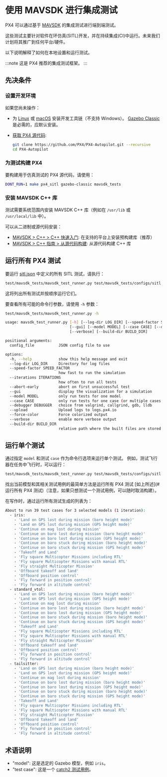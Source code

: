 # 使用 MAVSDK 进行集成测试

PX4 可以通过基于 [MAVSDK](https://mavsdk.mavlink.io) 的集成测试进行端到端测试。

这些测试主要针对软件在环仿真(SITL)开发，并在持续集成(CI)中运行。未来我们计划将其推广到任何平台/硬件。

以下说明解释了如何在本地设置和运行测试。

:::note
这是 PX4 推荐的集成测试框架。
:::

## 先决条件

### 设置开发环境

如果您尚未操作：

- 为 [Linux](../dev_setup/dev_env_linux_ubuntu.md) 或 [macOS](../dev_setup/dev_env_mac.md) 安装开发工具链（不支持 Windows）。
  [Gazebo Classic](../sim_gazebo_classic/index.md) 是必需的，应默认安装。
- [获取 PX4 源代码](../dev_setup/building_px4.md#download-the-px4-source-code):

  ```sh
  git clone https://github.com/PX4/PX4-Autopilot.git --recursive
  cd PX4-Autopilot
  ```

### 为测试构建 PX4

要构建用于仿真测试的 PX4 源代码，请使用：

```sh
DONT_RUN=1 make px4_sitl gazebo-classic mavsdk_tests
```

### 安装 MAVSDK C++ 库

测试需要系统范围内安装 MAVSDK C++ 库（例如在 `/usr/lib` 或 `/usr/local/lib` 中）。

可以从二进制或源代码安装：

- [MAVSDK > C++ > C++ 快速入门](https://mavsdk.mavlink.io/main/en/cpp/quickstart.html): 在支持的平台上安装预构建库（推荐）
- [MAVSDK > C++ 指南 > 从源代码构建](https://mavsdk.mavlink.io/main/en/cpp/guide/build.html): 从源代码构建 C++ 库

## 运行所有 PX4 测试

要运行 [sitl.json](https://github.com/PX4/PX4-Autopilot/blob/main/test/mavsdk_tests/configs/sitl.json) 中定义的所有 SITL 测试，请执行：

```sh
test/mavsdk_tests/mavsdk_test_runner.py test/mavsdk_tests/configs/sitl.json --speed-factor 10
```

这将列出所有测试并按顺序运行它们。

要查看所有可能的命令行参数，请使用 `-h` 参数：

```sh
test/mavsdk_tests/mavsdk_test_runner.py -h

usage: mavsdk_test_runner.py [-h] [--log-dir LOG_DIR] [--speed-factor SPEED_FACTOR] [--iterations ITERATIONS] [--abort-early]
                             [--gui] [--model MODEL] [--case CASE] [--debugger DEBUGGER] [--upload] [--force-color]
                             [--verbose] [--build-dir BUILD_DIR]

positional arguments:
  config_file           JSON config file to use

options:
  -h, --help            show this help message and exit
  --log-dir LOG_DIR     Directory for log files
  --speed-factor SPEED_FACTOR
                        how fast to run the simulation
  --iterations ITERATIONS
                        how often to run all tests
  --abort-early         abort on first unsuccessful test
  --gui                 display the visualization for a simulation
  --model MODEL         only run tests for one model
  --case CASE           only run tests for one case (or multiple cases with wildcard '*')
  --debugger DEBUGGER   choice from valgrind, callgrind, gdb, lldb
  --upload              Upload logs to logs.px4.io
  --force-color         Force colorized output
  --verbose             enable more verbose output
  --build-dir BUILD_DIR
                        relative path where the built files are stored
```

## 运行单个测试

通过指定 `model` 和测试 `case` 作为命令行选项来运行单个测试。
例如，测试飞行器在任务中飞行时，可以运行：

```sh
test/mavsdk_tests/mavsdk_test_runner.py test/mavsdk_tests/configs/sitl.json --speed-factor 10 --model tailsitter --case 'Fly VTOL mission'
```

找出当前模型和其相关测试用例的最简单方法是运行所有 PX4 测试 [如上所述](#运行所有 PX4 测试)（注意，如果只想测试一个测试用例，可以随时取消构建）。

在写作时，通过运行所有测试生成的列表为：

```sh
About to run 39 test cases for 3 selected models (1 iteration):
  - iris:
    - 'Land on GPS lost during mission (baro height mode)'
    - 'Land on GPS lost during mission (GPS height mode)'
    - 'Continue on mag lost during mission'
    - 'Continue on baro lost during mission (baro height mode)'
    - 'Continue on baro lost during mission (GPS height mode)'
    - 'Continue on baro stuck during mission (baro height mode)'
    - 'Continue on baro stuck during mission (GPS height mode)'
    - 'Takeoff and Land'
    - 'Fly square Multicopter Missions including RTL'
    - 'Fly square Multicopter Missions with manual RTL'
    - 'Fly straight Multicopter Mission'
    - 'Offboard takeoff and land'
    - 'Offboard position control'
    - 'Fly forward in position control'
    - 'Fly forward in altitude control'
  - standard_vtol:
    - 'Land on GPS lost during mission (baro height mode)'
    - 'Land on GPS lost during mission (GPS height mode)'
    - 'Continue on mag lost during mission'
    - 'Continue on baro lost during mission (baro height mode)'
    - 'Continue on baro lost during mission (GPS height mode)'
    - 'Continue on baro stuck during mission (baro height mode)'
    - 'Continue on baro stuck during mission (GPS height mode)'
    - 'Takeoff and Land'
    - 'Fly square Multicopter Missions including RTL'
    - 'Fly square Multicopter Missions with manual RTL'
    - 'Fly straight Multicopter Mission'
    - 'Offboard takeoff and land'
    - 'Offboard position control'
    - 'Fly forward in position control'
    - 'Fly forward in altitude control'
  - tailsitter:
    - 'Land on GPS lost during mission (baro height mode)'
    - 'Land on GPS lost during mission (GPS height mode)'
    - 'Continue on mag lost during mission'
    - 'Continue on baro lost during mission (baro height mode)'
    - 'Continue on baro lost during mission (GPS height mode)'
    - 'Continue on baro stuck during mission (baro height mode)'
    - 'Continue on baro stuck during mission (GPS height mode)'
    - 'Takeoff and Land'
    - 'Fly square Multicopter Missions including RTL'
    - 'Fly square Multicopter Missions with manual RTL'
    - 'Fly straight Multicopter Mission'
    - 'Offboard takeoff and land'
    - 'Offboard position control'
    - 'Fly forward in position control'
    - 'Fly forward in altitude control'
```

## 术语说明

- "model": 这是选定的 Gazebo 模型，例如 `iris`。
- "test case": 这是一个 [catch2 测试用例](https://github.com/catchorg/Catch2/blob/master/docs/test-cases-and-sections.md)。